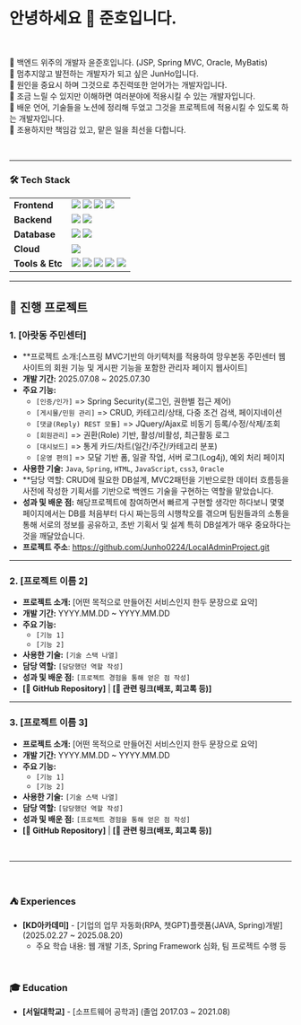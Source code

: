 
<h1>안녕하세요 🤗 준호입니다.</h1>
<br>

📁 백엔드 위주의 개발자 윤준호입니다. (JSP, Spring MVC, Oracle, MyBatis)<br>
📁 멈추지않고 발전하는 개발자가 되고 싶은 JunHo입니다. <br>
📁 원인을 중요시 하며 그것으로 추진력또한 얻어가는 개발자입니다.<br>
📁 조금 느릴 수 있지만 이해하면 여러분야에 적용시킬 수 있는 개발자입니다. <br>
📁 배운 언어, 기술들을 노션에 정리해 두었고 그것을 프로젝트에 적용시킬 수 있도록 하는 개발자입니다. <br>
📁 조용하지만 책임감 있고, 맡은 일을 최선을 다합니다. 

<br>

<hr>

### 🛠️ Tech Stack
|                      |                                                                                                                                                                                                                                                                                                                                                                                                                           |
| :------------------- | :------------------------------------------------------------------------------------------------------------------------------------------------------------------------------------------------------------------------------------------------------------------------------------------------------------------------------------------------------------------------------------------------------------------------ |
| **Frontend**         | <img src="https://img.shields.io/badge/HTML5-E34F26?style=flat-square&logo=html5&logoColor=white"/> <img src="https://img.shields.io/badge/CSS3-1572B6?style=flat-square&logo=css3&logoColor=white"/> <img src="https://img.shields.io/badge/JavaScript-F7DF1E?style=flat-square&logo=javascript&logoColor=black"/> <img src="https://img.shields.io/badge/React-61DAFB?style=flat-square&logo=react&logoColor=black"/> |
| **Backend**          | <img src="https://img.shields.io/badge/Java-007396?style=flat-square&logo=java&logoColor=white"/> <img src="https://img.shields.io/badge/Spring-6DB33F?style=flat-square&logo=spring&logoColor=white"/>                                                                                                                                                                                                                      |
| **Database**         | <img src="https://img.shields.io/badge/Oracle-F80000?style=flat-square&logo=oracle&logoColor=white"/> <img src="https://img.shields.io/badge/MySQL-4479A1?style=flat-square&logo=mysql&logoColor=white"/>                                                                                                                                                                                                                         |
| **Cloud**            | <img src="https://img.shields.io/badge/AWS-232F3E?style=flat-square&logo=amazon-aws&logoColor=white"/>                                                                                                                                                                                                                                                                                                                        |
| **Tools & Etc**      | <img src="https://img.shields.io/badge/Git-F05032?style=flat-square&logo=git&logoColor=white"/> <img src="https://img.shields.io/badge/GitHub-181717?style=flat-square&logo=github&logoColor=white"/> <img src="https://img.shields.io/badge/Eclipse IDE-2C2255?style=flat-square&logo=eclipseide&logoColor=white"/> <img src="https://img.shields.io/badge/Notion-000000?style=flat-square&logo=notion&logoColor=white"/> <img src="https://img.shields.io/badge/Figma-F24E1E?style=flat-square&logo=figma&logoColor=white"/> |

<hr/>

## 🚀 진행 프로젝트

### 1. [아랏동 주민센터]
- **프로젝트 소개:[스프링 MVC기반의 아키텍처를 적용하여 망우본동 주민센터 웹사이트의 회원 기능 및 게시판 기능을 포함한 관리자 페이지 웹사이트]
- **개발 기간:** 2025.07.08 ~ 2025.07.30
- **주요 기능:**
  - `[인증/인가]` => Spring Security(로그인, 권한별 접근 제어)
  - `[게시물/민원 관리]` => CRUD, 카테고리/상태, 다중 조건 검색, 페이지네이션
  - `[댓글(Reply) REST 모듈]` => JQuery/Ajax로 비동기 등록/수정/삭제/조회
  - `[회원관리]` => 권환(Role) 기반, 활성/비활성, 최근활동 로그
  - `[대시보드]` => 통게 카드/차트(일간/주간/카테고리 분포)
  - `[운영 편의]` => 모달 기반 폼, 일괄 작업, 서버 로그(Log4j), 예외 처리 페이지
- **사용한 기술:** `Java`, `Spring`, `HTML`, `JavaScript`, `css3`, `Oracle` 
- **담당 역할:  CRUD에 필요한 DB설계, MVC2패턴을 기반으로한 데이터 흐름등을 사전에 작성한 기획서를 기반으로 백엔드 기술을 구현하는 역할을 맡았습니다.
- **성과 및 배운 점:** 해당프로젝트에 참여하면서 빠르게 구현할 생각만 하다보니 몇몇 페이지에서는 DB를 처음부터 다시 짜는등의 시행착오를 겪으며 팀원들과의 소통을 통해 서로의 정보를 공유하고, 초반 기획서 및 설계 특히 DB설계가 매우 중요하다는것을 깨달았습니다.
- **프로젝트 주소**: https://github.com/Junho0224/LocalAdminProject.git

---

### 2. [프로젝트 이름 2]
- **프로젝트 소개:** [어떤 목적으로 만들어진 서비스인지 한두 문장으로 요약]
- **개발 기간:** YYYY.MM.DD ~ YYYY.MM.DD
- **주요 기능:**
  - `[기능 1]`
  - `[기능 2]`
- **사용한 기술:** `[기술 스택 나열]`
- **담당 역할:** `[담당했던 역할 작성]`
- **성과 및 배운 점:** `[프로젝트 경험을 통해 얻은 점 작성]`
- **[🔗 GitHub Repository]** | **[🔗 관련 링크(배포, 회고록 등)]**

---

### 3. [프로젝트 이름 3]
- **프로젝트 소개:** [어떤 목적으로 만들어진 서비스인지 한두 문장으로 요약]
- **개발 기간:** YYYY.MM.DD ~ YYYY.MM.DD
- **주요 기능:**
  - `[기능 1]`
  - `[기능 2]`
- **사용한 기술:** `[기술 스택 나열]`
- **담당 역할:** `[담당했던 역할 작성]`
- **성과 및 배운 점:** `[프로젝트 경험을 통해 얻은 점 작성]`
- **[🔗 GitHub Repository]** | **[🔗 관련 링크(배포, 회고록 등)]**

<br/>
<hr/>
<br>


### ⛺ Experiences
- **[KD아카데미]** - [기업의 업무 자동화(RPA, 챗GPT)플랫폼(JAVA, Spring)개발] (2025.02.27 ~ 2025.08.20)
  - 주요 학습 내용: 웹 개발 기초, Spring Framework 심화, 팀 프로젝트 수행 등

<br>

### 🎓 Education
- **[서일대학교]** - [소프트웨어 공학과] (졸업 2017.03 ~ 2021.08)


    
<br>


